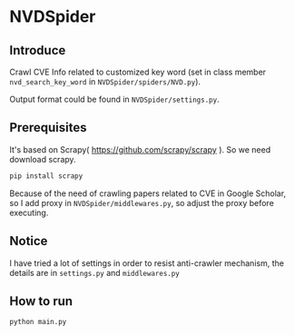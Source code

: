 # NVDSpider

## Introduce

Crawl CVE Info related to customized key word (set in class member `nvd_search_key_word` in `NVDSpider/spiders/NVD.py`). 

Output format could be found in `NVDSpider/settings.py`.

## Prerequisites
It's based on Scrapy( https://github.com/scrapy/scrapy ). So we need download scrapy.
```python
pip install scrapy
```

Because of the need of crawling papers related to CVE in Google Scholar, so I add proxy in `NVDSpider/middlewares.py`, so adjust the proxy before executing.

## Notice

I have tried a lot of settings in order to resist anti-crawler mechanism, the details are in `settings.py` and `middlewares.py`

## How to run

```python
python main.py
```

